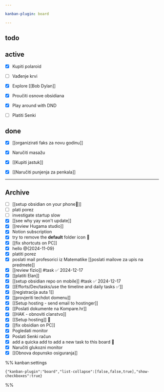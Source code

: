 ```yaml
---

kanban-plugin: board

---
```


## todo



## active

- [x] Kupiti polaroid
- [ ] Vađenje krvi
- [x] Explore [[Bob Dylan]]
- [x] Proučiti osnove obsidiana
- [x] Play around with DND
- [ ] Platiti Senki


## done

- [x] [[organizirati faks za novu godinu]]
- [x] Naručiti masažu
- [x] [[Kupiti jastuk]]
- [x] [[Naručiti punjenja za penkala]]


***

## Archive

- [ ] [[setup obsidian on your phone📱]]
- [ ] plati porez
- [ ] investigate startup slow
- [x] [[see why yay won't update]]
- [x] [[review Hugama studio]]
- [x] Notion subscription
- [x] try to remove the **default** folder icon 📁
- [x] [[fix shortcuts on PC]]
- [x] hello @{2024-11-09}
- [x] platiti porez
- [x] poslati mail profesorici iz Matematike [[poslati mailove za upis na predmete]]
- [x] [[review fizio]] #task ✅ 2024-12-17
- [x] [[platiti Elan]]
- [x] [[setup obsidian repo on mobile]] #task ✅ 2024-12-17
- [x] [[Efforts/Dev/tasks/use the timeline and daily tasks ✅]]
- [x] [[registracija auta 1]]
- [x] [[provjeriti techdot domenu]]
- [x] [[Setup hosting - send email to hostinger]]
- [x] [[Poslati dokumente na Kompare.hr]]
- [x] [[HAK - obnoviti clanstvo]]
- [x] [[Setup hosting]] 📡
- [x] [[fix obsidian on PC]]
- [x] Pogledati monitor
- [x] Poslati Senki račun
- [x] add a quicka add to add a new task to this board 🔲
- [x] Naručiti glukozni monitor
- [x] [[Obnova dopunsko osiguranja]]

%% kanban:settings
```
{"kanban-plugin":"board","list-collapse":[false,false,true],"show-checkboxes":true}
```
%%